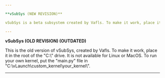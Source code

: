 ```yaml
---

**vSubSys (NEW REVISION)**

vSubSys is a beta subsystem created by Vafls. To make it work, place it in the root of the "C:\\" drive. Currently, it is only available for Windows.

---
```


**vSubSys (OLD REVISION) (OUTDATED)**

This is the old version of vSubSys, created by Vafls. To make it work, place it in the root of the "C:\\" drive. It is not available for Linux or MacOS. To run your own kernel, put the "main.py" file in "C:\\vLaunch\\custom_kernel\\your_kernel\\".

---

